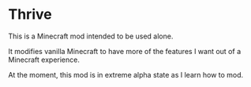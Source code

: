 # Thrive

This is a Minecraft mod intended to be used alone.

It modifies vanilla Minecraft to have more of the features I want out of a Minecraft experience.

At the moment, this mod is in extreme alpha state as I learn how to mod.
